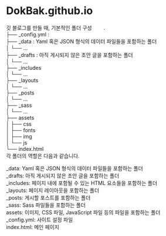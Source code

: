 # DokBak.github.io  
  
깃 블로그를 만들 때, 기본적인 폴더 구성　　
.  
├── _config.yml :   
├── _data   : Yaml 혹은 JSON 형식의 데이터 파일들을 포함하는 폴더  
│   └── ...  
├── _drafts : 아직 게시되지 않은 초안 글을 포함하는 폴더    
│   └── ...  
├── _includes  
│   └── ...  
├── _layouts  
│   └── ...  
├── _posts  
│   └── ...  
├── _sass  
│   └── ...  
├── assets  
│   ├── css  
│   ├── fonts  
│   ├── img  
│   └── js  
└── index.html  
각 폴더의 역할은 다음과 같습니다.  

_data: Yaml 혹은 JSON 형식의 데이터 파일들을 포함하는 폴더  
_drafts: 아직 게시되지 않은 초안 글을 포함하는 폴더  
_includes: 페이지 내에 포함될 수 있는 HTML 요소들을 포함하는 폴더  
_layouts: 페이지 레이아웃을 포함하는 폴더  
_posts: 게시할 포스트를 포함하는 폴더  
_sass: Sass 파일들을 포함하는 폴더  
assets: 이미지, CSS 파일, JavaScript 파일 등의 파일을 포함하는 폴더  
_config.yml: 사이트 설정 파일  
index.html: 메인 페이지  